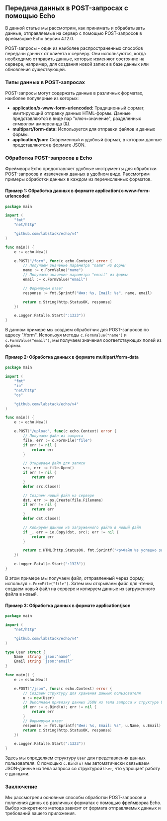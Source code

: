 ## Передача данных в POST-запросах с помощью Echo

В данной статье мы рассмотрим, как принимать и обрабатывать данные, отправляемые на сервер с помощью POST-запросов в фреймворке Echo версии 4.12.0.

POST-запросы - один из наиболее распространенных способов передачи данных от клиента к серверу.  Они используются, когда необходимо отправить данные, которые изменяют состояние на сервере, например, для создания новой записи в базе данных или обновления существующей.

### Типы данных в POST-запросах

POST-запросы могут содержать данные в различных форматах, наиболее популярные из которых:

* **application/x-www-form-urlencoded:** Традиционный формат, имитирующий отправку данных HTML-формы. Данные представляются в виде пар "ключ=значение", разделенных символом амперсанда (&).
* **multipart/form-data:** Используется для отправки файлов и данных формы. 
* **application/json:** Современный и удобный формат, в котором данные представляются в формате JSON.

### Обработка POST-запросов в Echo

Фреймворк Echo предоставляет удобные инструменты для обработки POST-запросов и извлечения данных в удобном виде. Рассмотрим примеры обработки данных в каждом из перечисленных форматов.

#### Пример 1: Обработка данных в формате application/x-www-form-urlencoded

```go
package main

import (
	"fmt"
	"net/http"

	"github.com/labstack/echo/v4"
)

func main() {
	e := echo.New()

	e.POST("/form", func(c echo.Context) error {
		// Получаем значение параметра "name" из формы
		name := c.FormValue("name")
		// Получаем значение параметра "email" из формы
		email := c.FormValue("email")

		// Формируем ответ
		response := fmt.Sprintf("Имя: %s, Email: %s", name, email)

		return c.String(http.StatusOK, response)
	})

	e.Logger.Fatal(e.Start(":1323"))
}
```

В данном примере мы создаем обработчик для POST-запросов по адресу "/form". 
Используя методы `c.FormValue("name")` и `c.FormValue("email")`, мы получаем значения соответствующих полей из формы.

#### Пример 2: Обработка данных в формате multipart/form-data

```go
package main

import (
	"fmt"
	"io"
	"net/http"
	"os"

	"github.com/labstack/echo/v4"
)

func main() {
	e := echo.New()

	e.POST("/upload", func(c echo.Context) error {
		// Получаем файл из запроса
		file, err := c.FormFile("file")
		if err != nil {
			return err
		}

		// Открываем файл для записи
		src, err := file.Open()
		if err != nil {
			return err
		}
		defer src.Close()

		// Создаем новый файл на сервере
		dst, err := os.Create(file.Filename)
		if err != nil {
			return err
		}
		defer dst.Close()

		// Копируем данные из загруженного файла в новый файл
		if _, err = io.Copy(dst, src); err != nil {
			return err
		}

		return c.HTML(http.StatusOK, fmt.Sprintf("<p>Файл %s успешно загружен!</p>", file.Filename))
	})

	e.Logger.Fatal(e.Start(":1323"))
}
```

В этом примере мы получаем файл, отправленный через форму, используя `c.FormFile("file")`. Затем мы открываем файл для чтения, создаем новый файл на сервере и копируем данные из загруженного файла в новый.

#### Пример 3: Обработка данных в формате application/json

```go
package main

import (
	"net/http"

	"github.com/labstack/echo/v4"
)

type User struct {
	Name  string `json:"name"`
	Email string `json:"email"`
}

func main() {
	e := echo.New()

	e.POST("/json", func(c echo.Context) error {
		// Создаем структуру для хранения данных пользователя
		u := new(User)
		// Выполняем привязку данных JSON из тела запроса к структуре User
		if err := c.Bind(u); err != nil {
			return err
		}
		// Формируем ответ
		response := fmt.Sprintf("Имя: %s, Email: %s", u.Name, u.Email)
		return c.String(http.StatusOK, response)
	})

	e.Logger.Fatal(e.Start(":1323"))
}
```

Здесь мы определяем структуру `User` для представления данных пользователя. 
С помощью  `c.Bind(u)` мы автоматически связываем JSON-данные из тела запроса со структурой `User`, что упрощает работу с данными.

### Заключение

Мы рассмотрели основные способы обработки POST-запросов и получения данных в различных форматах с помощью фреймворка Echo. Выбор конкретного метода зависит от формата отправляемых данных и требований вашего приложения. 
